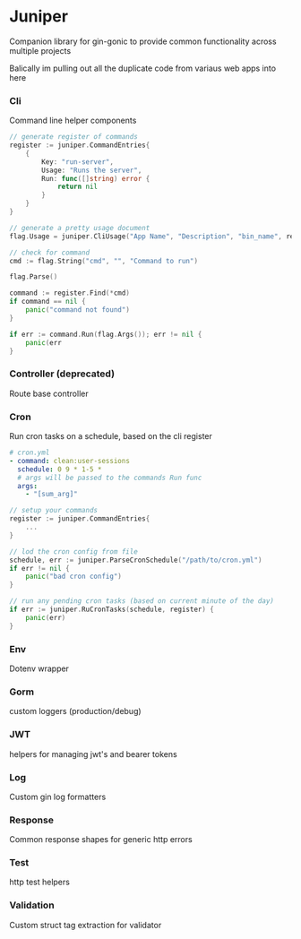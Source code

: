 # Juniper
Companion library for gin-gonic to provide common functionality across multiple projects

Balically im pulling out all the duplicate code from variaus web apps into here

### Cli
Command line helper components
```go
// generate register of commands
register := juniper.CommandEntries{
    {
        Key: "run-server",
        Usage: "Runs the server",
        Run: func([]string) error {
            return nil
        }
    }
}

// generate a pretty usage document
flag.Usage = juniper.CliUsage("App Name", "Description", "bin_name", register)

// check for command
cmd := flag.String("cmd", "", "Command to run")

flag.Parse()

command := register.Find(*cmd)
if command == nil {
    panic("command not found")
}

if err := command.Run(flag.Args()); err != nil {
    panic(err
}
```

### Controller (deprecated)
Route base controller 

### Cron
Run cron tasks on a schedule, based on the cli register
```yaml
# cron.yml
- command: clean:user-sessions
  schedule: 0 9 * 1-5 *
  # args will be passed to the commands Run func 
  args:
    - "[sum_arg]"
```
```go
// setup your commands
register := juniper.CommandEntries{
    ...
}

// lod the cron config from file
schedule, err := juniper.ParseCronSchedule("/path/to/cron.yml")
if err != nil {
    panic("bad cron config")
}

// run any pending cron tasks (based on current minute of the day)
if err := juniper.RuCronTasks(schedule, register) {
    panic(err)
}

```

### Env
Dotenv wrapper

### Gorm 
custom loggers (production/debug)

### JWT
helpers for managing jwt's and bearer tokens

### Log
Custom gin log formatters

### Response
Common response shapes for generic http errors

### Test
http test helpers

### Validation
Custom struct tag extraction for validator

